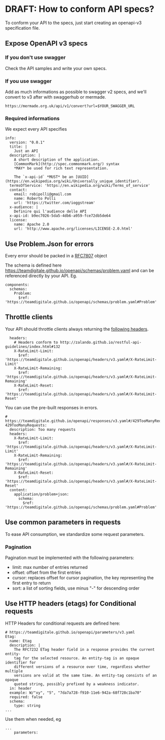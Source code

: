 # DRAFT: How to conform API specs?

To conform your API to the specs, just start creating
an openapi-v3 specification file.

## Expose OpenAPI v3 specs

### If you don't use swagger

Check the API samples and write your own specs.

### If you use swagger

Add as much informations as possible to swagger v2 specs, and we'll convert to v3 after
with swaggerhub or mermade.

```
https://mermade.org.uk/api/v1/convert?url=$YOUR_SWAGGER_URL
```

### Required informations

We expect every API specifies

```
info:
  version: "0.0.1"
  title: |
    Just an API
  description: |
    A short description of the application.
    [CommonMark](http://spec.commonmark.org/) syntax
    *MAY* be used for rich text representation.

    The `x-api-id` *MUST* be an [UUID](https://en.wikipedia.org/wiki/Universally_unique_identifier).
  termsOfService: 'https://en.wikipedia.org/wiki/Terms_of_service'
  contact:
    email: robipolli@gmail.com
    name: Roberto Polli
    url: 'https://twitter.com/ioggstream'
  x-audience: |
    Definire qui l'audience delle API
  x-api-id: b9ec7026-5da5-4db6-a959-fce72db5de64
  license:
    name: Apache 2.0
    url: 'http://www.apache.org/licenses/LICENSE-2.0.html'

```

## Use Problem.Json for errors

Every error should be packed in a [RFC7807](https://tools.ietf.org/html/rfc7807) object

The schema is defined here https://teamdigitale.github.io/openapi/schemas/problem.yaml
and can be referenced directly by your API. Eg.

```
components:
  schemas:
    Problem:
      $ref: 'https://teamdigitale.github.io/openapi/schemas/problem.yaml#Problem'

```

## Throttle clients

Your API should throttle clients always returning the [following headers](http://william.holroyd.name/2014/11/02/how-do-most-apis-handle-rate-limiting/).

```
  headers:
    # Headers conform to http://zalando.github.io/restful-api-guidelines/index.html#132
    X-RateLimit-Limit:
      $ref: 'https://teamdigitale.github.io/openapi/headers/v3.yaml#/X-RateLimit-Limit'
    X-RateLimit-Remaining:
      $ref: 'https://teamdigitale.github.io/openapi/headers/v3.yaml#/X-RateLimit-Remaining'
    X-RateLimit-Reset:
      $ref: 'https://teamdigitale.github.io/openapi/headers/v3.yaml#/X-RateLimit-Reset'

```

You can use the pre-built responses in errors.

```
# https://teamdigitale.github.io/openapi/responses/v3.yaml#/429TooManyRequests
429TooManyRequests:
  description: Too many requests
  headers:
    X-RateLimit-Limit:
      $ref: 'https://teamdigitale.github.io/openapi/headers/v3.yaml#/X-RateLimit-Limit'
    X-RateLimit-Remaining:
      $ref: 'https://teamdigitale.github.io/openapi/headers/v3.yaml#/X-RateLimit-Remaining'
    X-RateLimit-Reset:
      $ref: 'https://teamdigitale.github.io/openapi/headers/v3.yaml#/X-RateLimit-Reset'
  content:
    application/problem+json:
      schema:
        $ref: 'https://teamdigitale.github.io/openapi/schemas/problem.yaml#Problem'

```


## Use common parameters in requests

To ease API consumption, we standardize some request parameters.

### Pagination

Pagination must be implemented with the following parameters:

  - limit: max number of entries returned
  - offset: offset from the first entries
  - cursor: replaces offset for cursor pagination, the key representing the
            first entry to return
  - sort: a list of sorting fields, use minus "-" for descending order


## Use HTTP headers (etags) for Conditional requests

HTTP Headers for conditional requests are defined here:

```
# https://teamdigitale.github.io/openapi/parameters/v3.yaml
Etag:
  name: Etag
  description: |
    The RFC7232 ETag header field in a response provides the current entity-
    tag for the selected resource. An entity-tag is an opaque identifier for
    different versions of a resource over time, regardless whether multiple
    versions are valid at the same time. An entity-tag consists of an opaque
    quoted string, possibly prefixed by a weakness indicator.
  in: header
  example: W/"xy", "5", "7da7a728-f910-11e6-942a-68f728c1ba70"
  required: false
  schema:
    type: string
...
```

Use them when needed, eg

```
...
    parameters:

```